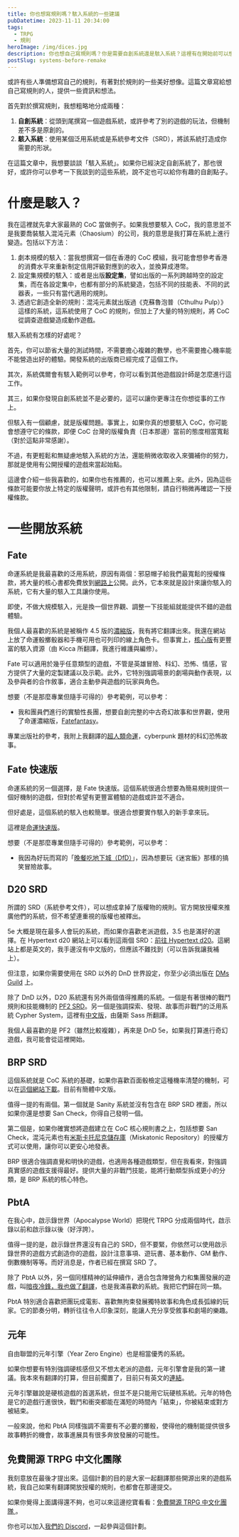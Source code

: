 ```yaml
---
title: 你也想寫規則嗎？駭入系統的一些建議
pubDatetime: 2023-11-11 20:34:00
tags:
  - TRPG
  - 規則
heroImage: /img/dices.jpg
description: 你也想自己寫規則嗎？你是需要自創系統還是駭入系統？這裡有在開始前可以想想的事。
postSlug: systems-before-remake
---
```


或許有些人準備想寫自己的規則，有著對於規則的一些美好想像。這篇文章寫給想自己寫規則的人，提供一些資訊和想法。

首先對於撰寫規則，我想粗略地分成兩種：

1. **自創系統**：從頭到尾撰寫一個遊戲系統，或許參考了別的遊戲的玩法，但機制差不多是原創的。
2. **駭入系統**：使用某個泛用系統或是系統參考文件（SRD），將該系統打造成你需要的形狀。

在這篇文章中，我想要談談「駭入系統」。如果你已經決定自創系統了，那也很好，或許你可以參考一下我談到的這些系統，說不定也可以給你有趣的自創點子。

# 什麼是駭入？

我在這裡就先拿大家最熟的 CoC 當做例子。如果我想要駭入 CoC，我的意思並不是我要喬裝駭入混沌元素（Chaosium）的公司，我的意思是我打算在系統上進行變造。包括以下方法：

1. 劇本規模的駭入：當我想撰寫一個在香港的 CoC 模組，我可能會想參考香港的消費水平來重新制定信用評級對應到的收入，並換算成港幣。
2. 設定集規模的駭入：或者是出版**設定集**，譬如出版的一系列跨越時空的設定集，而在各設定集中，也都有部分的系統變造，包括不同的技能表、不同的武器表，一些只有當代適用的規則。
3. 透過它創造全新的規則：混沌元素就出版過《克蘇魯泡普（Cthulhu Pulp）》這樣的系統，這系統使用了 CoC 的規則，但加上了大量的特別規則，將 CoC 從調查遊戲變造成動作遊戲。

駭入系統有怎樣的好處呢？

首先，你可以節省大量的測試時間，不需要擔心複雜的數學，也不需要擔心機率能不能營造出好的體驗。開發系統的出版商已經完成了這個工作。

其次，系統偶爾會有駭入範例可以參考，你可以看到其他遊戲設計師是怎麼進行這工作。

其三，如果你發現自創系統並不是必要的，這可以讓你更專注在你想從事的工作上。

但駭入有一個顧慮，就是版權問題。事實上，如果你真的想要駭入 CoC，你可能會想遵守它的條款，即便 CoC 台灣的版權負責（日本那邊）當前的態度相當寬鬆（對於這點非常感謝）。

不過，有更輕鬆和無疑慮地駭入系統的方法，還能稍微收取收入來彌補你的努力，那就是使用有公開授權的遊戲來當起始點。

這邊會介紹一些我喜歡的，如果你也有推薦的，也可以推薦上來。此外，因為這些條款可能要你放上特定的版權聲明，或許也有其他限制，請自行稍微再確認一下授權條款。

# 一些開放系統

## Fate

命運系統是我最喜歡的泛用系統，原因有兩個：邪惡帽子給我們最寬鬆的授權條款，將大量的核心書都免費放到[網路上](https://fate-srd.com/)公開。此外，它本來就是設計來讓你駭入的系統，它有大量的駭入工具讓你使用。

即使，不做大規模駭入，光是換一個世界觀、調整一下技能組就能提供不錯的遊戲體驗。

我個人最喜歡的系統是被稱作 4.5 版的[濃縮版](https://fate-srd.wayneh.tw/)，我有將它翻譯出來。我還在網站上放了命運骰擲骰器和手機可用也可列印的線上角色卡。但事實上，[核心版](https://sites.google.com/site/faterpg/core)有更豐富的駭入資源（由 Kicca 所翻譯，我進行維護與編修）。

Fate 可以適用於幾乎任意類型的遊戲，不管是英雄冒險、科幻、恐怖、情感，官方提供了大量的定製建議以及示範。此外，它特別強調場景的劇場與動作表現，以及參與者的合作敘事，適合主動參與遊戲的玩家與角色。

想要（不是那麼專業但隨手可得的）參考範例，可以參考：

- 我和團員們進行的實驗性長團，想要自創完整的中古奇幻故事和世界觀，使用了命運濃縮版，[Fatefantasy](https://fatefantasytw.blogspot.com/)。

專業出版社的參考，我附上我翻譯的[超人類命運](https://hackmd.io/@weihung/HJpOgVx_Q/https%3A%2F%2Fhackmd.io%2FnPoELfxmTZmOrsXX73OCow%23?type=book)，cyberpunk 題材的科幻恐怖故事。

## Fate 快速版

命運系統的另一個選擇，是 Fate 快速版。這個系統很適合想要為簡易規則提供一個好機制的遊戲，但對於希望有更豐富體驗的遊戲或許並不適合。

但好處是，這個系統的駭入也較簡單。很適合想要實作駭入的新手拿來玩。

這裡是[命運快速版](https://sites.google.com/site/faterpg/accelerated)。

想要（不是那麼專業但隨手可得的）參考範例，可以參考：

- 我因為好玩而寫的「[晚餐吃地下城（DfD）](https://sites.google.com/view/fatedid/%E9%A6%96%E9%A0%81)」，因為想要玩《迷宮飯》那樣的搞笑冒險故事。

## D20 SRD

所謂的 SRD（系統參考文件），可以想成拿掉了版權物的規則。官方開放授權來推廣他們的系統，但不希望連重視的版權也被釋出。

5e 大概是現在最多人會玩的系統，而如果你喜歡老派遊戲，3.5 也是滿好的選擇。在 Hypertext d20 網站上可以看到這兩個 SRD：[前往 Hypertext d20](https://www.d20srd.org/)。這網站上都是英文的，我手邊沒有中文版的，但應該不難找到（可以告訴我讓我補上）。

但注意，如果你需要使用在 SRD 以外的 DnD 世界設定，你至少必須出版在 [DMs Guild](https://dnd.wizards.com/resources/systems-reference-document) 上。

除了 DnD 以外，D20 系統還有另外兩個值得推薦的系統。一個是有著很棒的戰鬥規則和技能機制的 [PF2 SRD](https://2e.aonprd.com/)。另一個是強調探索、發現、故事而非戰鬥的泛用系統 Cypher System，這裡有[中文版](https://sass-tw.gitlab.io/cypher-system-csrd-tw/)，由薩斯 Sass 所翻譯。

我個人最喜歡的是 PF2（雖然比較複雜），再來是 DnD 5e，如果我打算進行奇幻遊戲，我可能會從這裡開始。

## BRP SRD

這個系統就是 CoC 系統的基礎，如果你喜歡百面骰檢定這種機率清楚的機制，可以在[這個網站下載](https://brp.chaosium.com/brp-downloads/)。目前有簡體中文版。

值得一提的有兩個。第一個就是 Sanity 系統並沒有包含在 BRP SRD 裡面，所以如果你還是想要 San Check，你得自己發明一個。

第二個是，如果你確實想將遊戲建立在 CoC 核心規則書之上，包括想要 San Check，混沌元素也有[米斯卡托尼克儲存庫](https://www.drivethrurpg.com/cc/16/Miskatonic)（Miskatonic Repository）的授權方式可以使用，讓你可以更安心地發表。

BRP 很適合強調直覺和明快的遊戲，也適用各種遊戲類型，但在我看來，對強調真實感的遊戲支援得最好。提供大量的非戰鬥技能，能將行動類型拆成更小的分類，是 BRP 系統的核心特色。

## PbtA

在我心中，啟示錄世界（Apocalypse World）把現代 TRPG 分成兩個時代，啟示錄以前和啟示錄以後（好浮誇）。

值得一提的是，啟示錄世界還沒有自己的 SRD，但不要緊，你依然可以使用啟示錄世界的遊戲方式創造你的遊戲，設計注意事項、遊玩書、基本動作、GM 動作、倒數機制等等。而好消息是，作者已經在撰寫 SRD 了。

除了 PbtA 以外，另一個同樣精神的延伸續作，適合包含陣營角力和集團發展的遊戲，叫[暗夜冷鋒，我也做了翻譯](https://bitd.wayneh.tw/)，也是我滿喜歡的系統。我把它們歸在同一類。

PbtA 特別適合喜歡把團玩成電影、喜歡無拘束發展獨特故事和角色成長弧線的玩家。它的節奏分明，轉折往往令人印象深刻，能讓人充分享受敘事和劇場的樂趣。

## 元年

自由聯盟的元年引擎（Year Zero Engine）也是相當優秀的系統。

如果你想要有特別強調硬核感但又不想太老派的遊戲，元年引擎會是我的第一建議。我本來有翻譯的打算，但目前擱置了，目前只有英文的[連結](https://freeleaguepublishing.com/wp-content/uploads/2023/03/YZE-Standard-Reference-Document.pdf)。

元年引擎雖說是硬核遊戲的首選系統，但並不是只能用它玩硬核系統。元年的特色是它的遊戲行進很快，戰鬥和衝突都能在滿短的時間內「結束」，你被結束或對方被結束。

一般來說，他和 PbtA 同樣強調不需要有不必要的擲骰，使得他的機制能提供很多故事轉折的機會，故事進展具有很多奔放發展的可能性。

## 免費開源 TRPG 中文化團隊

我刻意放在最後才提出來。這個計劃的目的是大家一起翻譯那些開源出來的遊戲系統，我自己如果有翻譯開放授權的規則，也都會在那邊提交。

如果你覺得上面講得還不夠，也可以來這邊挖寶看看：[免費開源 TRPG 中文化團隊 ](https://hazmole.github.io/Free-Open-TRPG-Translation/)。

你也可以加入[我們的 Discord](https://discord.gg/FDgGuCH)，一起參與這個計劃。
